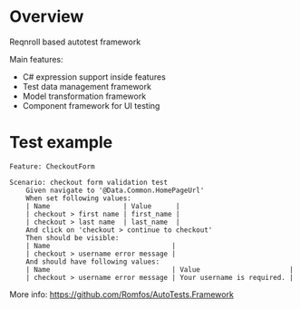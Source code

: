# Overview

Reqnroll based autotest framework

Main features:
- C# expression support inside features
- Test data management framework
- Model transformation framework
- Component framework for UI testing

# Test example
```gherkin
Feature: CheckoutForm

Scenario: checkout form validation test
    Given navigate to '@Data.Common.HomePageUrl'
    When set following values:
    | Name                  | Value      |
    | checkout > first name | first_name |
    | checkout > last name  | last_name  |
    And click on 'checkout > continue to checkout'
    Then should be visible:
    | Name                              |
    | checkout > username error message |
    And should have following values:
    | Name                              | Value                      |
    | checkout > username error message | Your username is required. |
```

More info: https://github.com/Romfos/AutoTests.Framework
